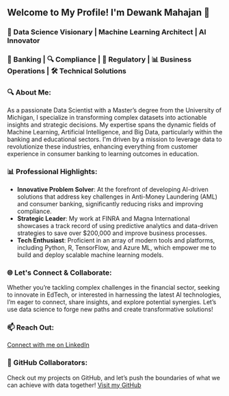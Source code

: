 ## Welcome to My Profile! I'm Dewank Mahajan 🚀

### 🌟 Data Science Visionary | Machine Learning Architect | AI Innovator
###  🏦 Banking | 🔍 Compliance | 📑 Regulatory | 📊 Business Operations | 🛠️ Technical Solutions

### 🔍 About Me:
As a passionate Data Scientist with a Master’s degree from the University of Michigan, I specialize in transforming complex datasets into actionable insights and strategic decisions. My expertise spans the dynamic fields of Machine Learning, Artificial Intelligence, and Big Data, particularly within the banking and educational sectors. I'm driven by a mission to leverage data to revolutionize these industries, enhancing everything from customer experience in consumer banking to learning outcomes in education.

### 📊 Professional Highlights:
- **Innovative Problem Solver**: At the forefront of developing AI-driven solutions that address key challenges in Anti-Money Laundering (AML) and consumer banking, significantly reducing risks and improving compliance.
- **Strategic Leader**: My work at FINRA and Magna International showcases a track record of using predictive analytics and data-driven strategies to save over $200,000 and improve business processes.
- **Tech Enthusiast**: Proficient in an array of modern tools and platforms, including Python, R, TensorFlow, and Azure ML, which empower me to build and deploy scalable machine learning models.

### 🌐 Let's Connect & Collaborate:
Whether you’re tackling complex challenges in the financial sector, seeking to innovate in EdTech, or interested in harnessing the latest AI technologies, I’m eager to connect, share insights, and explore potential synergies. Let’s use data science to forge new paths and create transformative solutions!

### 📫 Reach Out:
[Connect with me on LinkedIn](https://www.linkedin.com/in/dewank-mahajan/)  <!-- Add your actual LinkedIn URL here -->

### 🤝 GitHub Collaborators:
Check out my projects on GitHub, and let’s push the boundaries of what we can achieve with data together! [Visit my GitHub](#) <!-- Add your GitHub profile link -->
